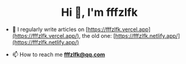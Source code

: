 <h1 align="center">Hi 👋, I'm fffzlfk</h1>

- 📝 I regularly write articles on [https://fffzlfk.vercel.app](https://fffzlfk.vercel.app/), the old one: [https://fffzlfk.netlify.app/](https://fffzlfk.netlify.app/)

- 📫 How to reach me **fffzlfk@qq.com**
